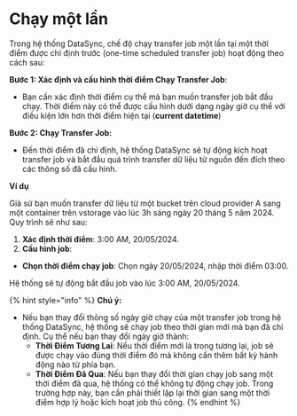 # Chạy một lần

Trong hệ thống DataSync, chế độ chạy transfer job một lần tại một thời điểm được chỉ định trước (one-time scheduled transfer job) hoạt động theo cách sau:

**Bước 1: Xác định và cấu hình thời điểm Chạy Transfer Job**:

* Bạn cần xác định thời điểm cụ thể mà bạn muốn transfer job bắt đầu chạy. Thời điểm này có thể được cấu hình dưới dạng ngày giờ cụ thể với điều kiện lớn hơn thời điểm hiện tại (**current datetime**)

**Bước 2: Chạy Transfer Job:**

* Đến thời điểm đã chỉ định, hệ thống DataSync sẽ tự động kích hoạt transfer job và bắt đầu quá trình transfer dữ liệu từ nguồn đến đích theo các thông số đã cấu hình.

**Ví dụ**

Giả sử bạn muốn transfer dữ liệu từ một bucket trên cloud provider A sang một container trên vstorage vào lúc 3h sáng ngày 20 tháng 5 năm 2024. Quy trình sẽ như sau:

1. **Xác định thời điểm**: 3:00 AM, 20/05/2024.
2. **Cấu hình job**:

* **Chọn thời điểm chạy job**: Chọn ngày 20/05/2024, nhập thời điểm 03:00.

Hệ thống sẽ tự động bắt đầu job vào lúc 3:00 AM, 20/05/2024.

{% hint style="info" %}
**Chú ý:**

* Nếu bạn thay đổi thông số ngày giờ chạy của một transfer job trong hệ thống DataSync, hệ thống sẽ chạy job theo thời gian mới mà bạn đã chỉ định. Cụ thể nếu bạn thay đổi ngày giờ thành:
  * **Thời Điểm Tương Lai**: Nếu thời điểm mới là trong tương lai, job sẽ được chạy vào đúng thời điểm đó mà không cần thêm bất kỳ hành động nào từ phía bạn.
  * **Thời Điểm Đã Qua**: Nếu bạn thay đổi thời gian chạy job sang một thời điểm đã qua, hệ thống có thể không tự động chạy job. Trong trường hợp này, bạn cần phải thiết lập lại thời gian sang một thời điểm hợp lý hoặc kích hoạt job thủ công.
{% endhint %}
